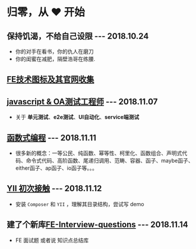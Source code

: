 # 归零，从 ❤ ️开始

## 保持饥渴，不给自己设限 --- 2018.10.24

* 你的对手在看书，你的仇人在磨刀
* 你的闺蜜在减肥，隔壁浩哥在练腰.                                                                                         
## [FE技术图标及其官网收集](https://github.com/LiuHao713/task/blob/master/Technology%20icon.md)
## [javascript & OA测试工程师](https://github.com/LiuHao713/task/blob/master/JavaScript%20%26%20QA.md) --- 2018.11.07
* 关于 **单元测试**、**e2e测试**、**UI自动化**、**service端测试**
## [函数式编程](https://github.com/LiuHao713/task/blob/master/functional%20programming.md) --- 2018.11.11
* 很多新的概念：一等公民、纯函数、幂等性、柯里化、函数组合、声明式代码、命令式代码、高阶函数、尾递归调用、范畴、容器、函子、maybe函子、either函子、ap函子、io函子等。。。
## [YII 初次接触](https://github.com/LiuHao713/task/blob/master/YII%20learning.md) --- 2018.11.12
* 安装 `Composer` 和 `YII` ，理解其目录结构，尝试写 demo

## 建了个新库[FE-Interview-questions](https://github.com/LiuHao713/FE-Interview-questions) --- 2018.11.14

* FE 面试题 或者说 知识点总结库